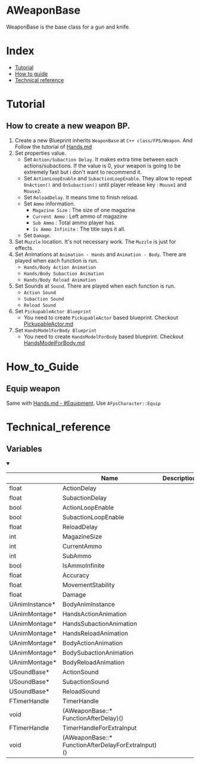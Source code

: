 # AWeaponBase
WeaponBase is the base class for a gun and knife.

# Index
- [Tutorial](#_Tutorial)
- [How to guide](#_How_to_Guide)
- [Technical reference](#_Technical_reference)

# Tutorial
## How to create a new weapon BP.
1. Create a new Blueprint inherits `WeaponBase` at `C++ class/FPS/Weapon`. And Follow the tutorial of [Hands.md](./Hands.md)
2. Set properties value.
    - Set `Action/Subaction Delay`. It makes extra time between each actions/subactions. If the value is 0, your weapon is going to be extremely fast but i don't want to recommend it.
    - Set `ActionLoopEnable` and `SubactionLoopEnable`. They allow to repeat `OnAction()` and `OnSubaction()` until player release key : `Mouse1` and `Mouse2`.
    - Set `ReloadDelay`. It means time to finish reload.
    - Set `Ammo` information.
        - `Magazine Size` : The size of one magazine
        - `Current Ammo` : Left ammo of magazine
        - `Sub Ammo` : Total ammo player has.
        - `Is Ammo Infinite` : The title says it all.
    - Set `Damage`.
3. Set `Muzzle` location. It's not necessary work. The `Muzzle` is just for effects.
4. Set Animations at `Animation - Hands` and `Animation - Body`. There are played when each function is run.
    - `Hands/Body Action Animation`
    - `Hands/Body Subaction Animation`
    - `Hands/Body Reload Animation`
5. Set Sounds at `Sound`. There are played when each function is run.
    - `Action Sound`
    - `Subaction Sound`
    - `Reload Sound`
6. Set `PickupableActor Blueprint`
    - You need to create `PickupableActor` based blueprint. Checkout [PickupableActor.md](./PickupableActor.md)
7. Set `HandsModelForBody Blueprint`
    - You need to create `HandsModelForBody` based blueprint. Checkout [HandsModelForBody.md](./HandsModelForBody.md)

# How_to_Guide
## Equip weapon
Same with [Hands.md - #Equipment](./Hands.md). Use `AFpsCharacter::Equip`

# Technical_reference

## Variables
<details open>
<summary></summary>

||Name|Description|
|-|-|-|
|float|ActionDelay||
|float|SubactionDelay||
|bool|ActionLoopEnable||
|bool|SubactionLoopEnable||
|float|ReloadDelay||
|int|MagazineSize||
|int|CurrentAmmo||
|int|SubAmmo||
|bool|IsAmmoInfinite||
|float|Accuracy||
|float|MovementStability||
|float|Damage||
|UAnimInstance*|BodyAnimInstance||
|UAnimMontage*|HandsActionAnimation||
|UAnimMontage*|HandsSubactionAnimation||
|UAnimMontage*|HandsReloadAnimation||
|UAnimMontage*|BodyActionAnimation||
|UAnimMontage*|BodySubactionAnimation||
|UAnimMontage*|BodyReloadAnimation||
|USoundBase*|ActionSound||
|USoundBase*|SubactionSound||
|USoundBase*|ReloadSound||WeaponModelForBodySubclass||
|FTimerHandle|TimerHandle||
|void|(AWeaponBase::* FunctionAfterDelay)()||
|FTimerHandle|TimerHandleForExtraInput||
|void|(AWeaponBase::* FunctionAfterDelayForExtraInput)()||

</details>
